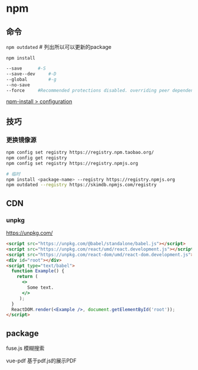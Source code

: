 # npm

## 命令

`npm outdated`	# 列出所以可以更新的package

`npm install`

```sh
--save		#-S
--save--dev		#-D
--global		#-g
--no-save
--force 	#Recommended protections disabled. overriding peer dependency
```

[npm-install > configuration](https://docs.npmjs.com/cli/v7/commands/npm-install#configuration)

## 技巧

### 更换镜像源

```sh
npm config set registry https://registry.npm.taobao.org/
npm config get registry
npm config set registry https://registry.npmjs.org

# 临时
npm install <package-name> --registry https://registry.npmjs.org
npm outdated --registry https://skimdb.npmjs.com/registry
```



## CDN

### unpkg

<https://unpkg.com/>

```html
<script src="https://unpkg.com/@babel/standalone/babel.js"></script>
<script src="https://unpkg.com/react/umd/react.development.js"></script>
<script src="https://unpkg.com/react-dom/umd/react-dom.development.js"></script>
<div id="root"></div>
<script type="text/babel">
  function Example() {
    return (
      <>
        Some text.
      </>
     );
  }
  ReactDOM.render(<Example />, document.getElementById('root'));
</script>
```



## package

fuse.js 模糊搜索

vue-pdf 基于pdf.js的展示PDF

